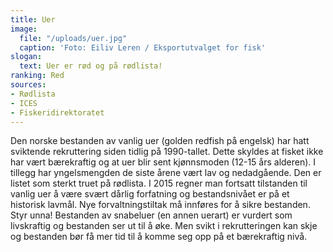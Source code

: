 ```yaml
---
title: Uer
image:
  file: "/uploads/uer.jpg"
  caption: 'Foto: Eiliv Leren / Eksportutvalget for fisk'
slogan:
  text: Uer er rød og på rødlista!
ranking: Red
sources:
- Rødlista
- ICES
- Fiskeridirektoratet
---
```


Den norske bestanden av vanlig uer (golden redfish på engelsk) har hatt sviktende rekruttering siden tidlig på 1990-tallet. Dette skyldes at fisket ikke har vært bærekraftig og at uer blir sent kjønnsmoden (12-15 års alderen). I tillegg har yngelsmengden de siste årene vært lav og nedadgående. Den er listet som sterkt truet på rødlista. I 2015 regner man fortsatt tilstanden til vanlig uer å være svært dårlig forfatning og bestandsnivået er på et historisk lavmål. Nye forvaltningstiltak må innføres for å sikre bestanden. Styr unna! Bestanden av snabeluer (en annen uerart) er vurdert som livskraftig og bestanden ser ut til å øke. Men svikt i rekrutteringen kan skje og bestanden bør få mer tid til å komme seg opp på et bærekraftig nivå.